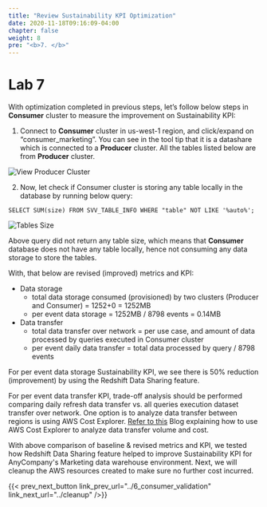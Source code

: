 ```yaml
---
title: "Review Sustainability KPI Optimization"
date: 2020-11-18T09:16:09-04:00
chapter: false
weight: 8
pre: "<b>7. </b>"
---
```


# Lab 7

With optimization completed in previous steps, let’s follow below steps in **Consumer** cluster to measure the improvement on Sustainability KPI:

1. Connect to **Consumer** cluster in us-west-1 region, and click/expand on “consumer_marketing”. You can see in the tool tip that it is a datashare which is connected to a **Producer** cluster. All the tables listed below are from **Producer** cluster.

![View Producer Cluster](/Sustainability/300_optimize_data_pattern_using_redshift_data_sharing/lab-7/images/view_producer_cluster2.png?classes=lab_picture_small)

2. Now, let check if Consumer cluster is storing any table locally in the database by running below query:
```
SELECT SUM(size) FROM SVV_TABLE_INFO WHERE "table" NOT LIKE '%auto%';
```

![Tables Size](/Sustainability/300_optimize_data_pattern_using_redshift_data_sharing/lab-7/images/sum_tables.png?classes=lab_picture_small)

Above query did not return any table size, which means that **Consumer** database does not have any table locally, hence not consuming any data storage to store the tables.

With, that below are revised (improved) metrics and KPI:
* Data storage
    * total data storage consumed (provisioned) by two clusters (Producer and Consumer) = 1252+0 = 1252MB
    * per event data storage = 1252MB / 8798 events = 0.14MB
* Data transfer
    * total data transfer over network = per use case, and amount of data processed by queries executed in Consumer cluster
    * per event daily data transfer = total data processed by query / 8798 events

For per event data storage Sustainability KPI, we see there is 50% reduction (improvement) by using the Redshift Data Sharing feature.

For per event data transfer KPI, trade-off analysis should be performed comparing daily refresh data transfer vs. all queries execution dataset transfer over network. One option is to analyze data transfer between regions is using AWS Cost Explorer. [Refer to this](https://aws.amazon.com/blogs/mt/using-aws-cost-explorer-to-analyze-data-transfer-costs/) Blog explaining how to use AWS Cost Explorer to analyze data transfer volume and cost.

With above comparison of baseline & revised metrics and KPI, we tested how Redshift Data Sharing feature helped to improve Sustainability KPI for AnyCompany's Marketing data warehouse environment. Next, we will cleanup the AWS resources created to make sure no further cost incurred.

{{< prev_next_button link_prev_url="../6_consumer_validation" link_next_url="../cleanup" />}}
